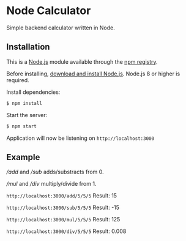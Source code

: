 # Node Calculator
Simple backend calculator written in Node.


## Installation

This is a [Node.js](https://nodejs.org/en/) module available through the
[npm registry](https://www.npmjs.com/).

Before installing, [download and install Node.js](https://nodejs.org/en/download/).
Node.js 8 or higher is required.

Install dependencies:

```bash
$ npm install
```

  Start the server:

```bash
$ npm start
```

Application will now be listening on `http://localhost:3000`

## Example
*/add* and */sub* adds/substracts from 0.

*/mul* and */div* multiply/divide from 1. 

`http://localhost:3000/add/5/5/5` Result: 15

`http://localhost:3000/sub/5/5/5` Result: -15

`http://localhost:3000/mul/5/5/5` Result: 125

`http://localhost:3000/div/5/5/5` Result: 0.008
